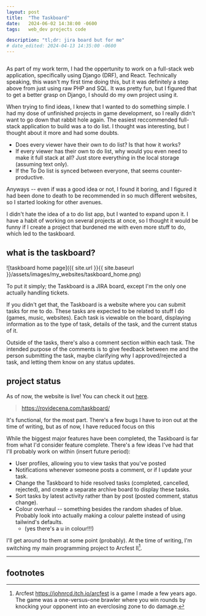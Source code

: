```yaml
---
layout: post
title:  "The Taskboard"
date:   2024-06-02 14:38:00 -0600
tags:   web_dev projects code

description: "tl;dr: jira board but for me"
# date_edited: 2024-04-13 14:35:00 -0600
---
```


<!-- table of contents hack -->
<h2 style="color:transparent; font-size:1px; line-height:0;">(top of post)</h2>

As part of my work term, I had the oppertunity to work on a full-stack web application, specifically using Django (DRF), and React. Technically speaking, this wasn't my first time doing this, but it was definitely a step above from just using raw PHP and SQL. It was pretty fun, but I figured that to get a better grasp on Django, I should do my own project using it.

When trying to find ideas, I knew that I wanted to do something simple. I had my dose of unfinished projects in game development, so I really didn't want to go down that rabbit hole again. The easiest reccommended full-stack application to build was a to do list. I thought was interesting, but I thought about it more and had some doubts.

- Does every viewer have their own to do list? Is that how it works?
- If every viewer has their own to do list, why would you even need to make it full stack at all? Just store everything in the local storage (assuming text only).
- If the To Do list is synced between everyone, that seems counter-productive. 

Anyways -- even if was a good idea or not, I found it boring, and I figured it had been done to death to be recommended in so much different websites, so I started looking for other avenues.

I didn't hate the idea of a to do list app, but I wanted to expand upon it. I have a habit of working on several projects at once, so I thought it would be funny if I create a project that burdened me with even more stuff to do, which led to the taskboard.

## what is the taskboard?

![taskboard home page]({{ site.url }}{{ site.baseurl }}/assets/images/my_websites/taskboard_home.png)

To put it simply; the Taskboard is a JIRA board, except I'm the only one actually handling tickets.

If you didn't get that, the Taskboard is a website where you can submit tasks for me to do. These tasks are expected to be related to stuff I do (games, music, websites). Each task is viewable on the board, displaying information as to the type of task, details of the task, and the current status of it.

Outside of the tasks, there's also a comment section within each task. The intended purpose of the comments is to give feedback between me and the person submitting the task, maybe clarifying why I approved/rejected a task, and letting them know on any status updates.

## project status

As of now, the website is live! You can check it out [here](https://rovidecena.com/taskboard/).

> https://rovidecena.com/taskboard/

It's functional, for the most part. There's a few bugs I have to iron out at the time of writing, but as of now, I have reduced focus on this

While the biggest major features have been completed, the Taskboard is far from what I'd consider feature complete. There's a few ideas I've had that I'll probably work on within (insert future period):

- User profiles, allowing you to view tasks that you've posted
- Notifications whenever someone posts a comment, or if I update your task.
- Change the Taskboard to hide resolved tasks (completed, cancelled, rejected), and create a separate archive board to display these tasks.
- Sort tasks by latest activity rather than by post (posted comment, status change).
- Colour overhaul -- something besides the random shades of blue. Probably look into actually making a colour palette instead of using tailwind's defaults.
    -  (yes there's a u in colour!!!)

I'll get around to them at some point (probably). At the time of writing, I'm switching my main programming project to Arcfest II[^arcfest].

[^arcfest]: Arcfest <https://johnrcd.itch.io/arcfest> is a game I made a few years ago. The game was a one-versus-one brawler where you win rounds by knocking your opponent into an everclosing zone to do damage.

<hr />

## footnotes








